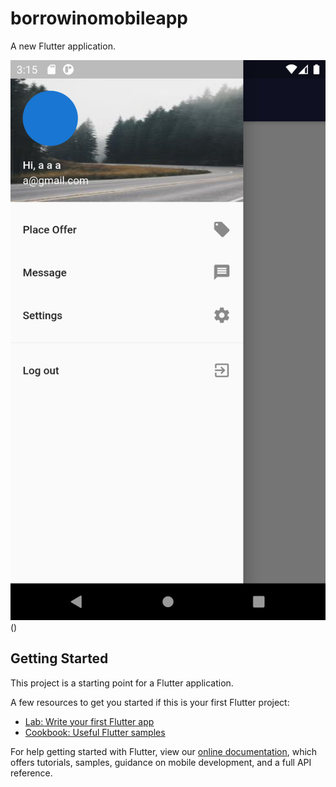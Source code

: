 # borrowinomobileapp

A new Flutter application.

![alt text](https://github.com/almosally/Flutter-Android_IOS_Authentication-flutter-awesome/blob/master/Screenshot_1589202940.png) ()

## Getting Started

This project is a starting point for a Flutter application.

A few resources to get you started if this is your first Flutter project:

- [Lab: Write your first Flutter app](https://flutter.dev/docs/get-started/codelab)
- [Cookbook: Useful Flutter samples](https://flutter.dev/docs/cookbook)

For help getting started with Flutter, view our
[online documentation](https://flutter.dev/docs), which offers tutorials,
samples, guidance on mobile development, and a full API reference.

